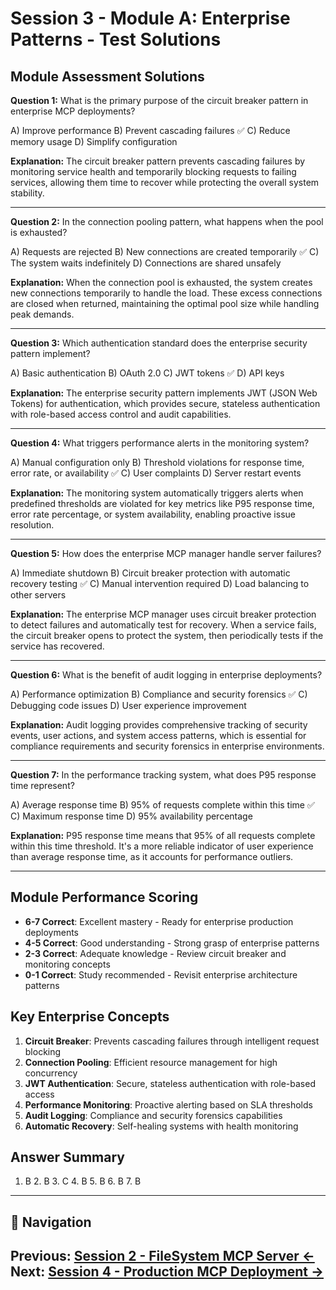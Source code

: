 # Session 3 - Module A: Enterprise Patterns - Test Solutions

## Module Assessment Solutions

**Question 1:** What is the primary purpose of the circuit breaker pattern in enterprise MCP deployments?

A) Improve performance
B) Prevent cascading failures ✅
C) Reduce memory usage
D) Simplify configuration

**Explanation:** The circuit breaker pattern prevents cascading failures by monitoring service health and temporarily blocking requests to failing services, allowing them time to recover while protecting the overall system stability.

---

**Question 2:** In the connection pooling pattern, what happens when the pool is exhausted?

A) Requests are rejected
B) New connections are created temporarily ✅
C) The system waits indefinitely
D) Connections are shared unsafely

**Explanation:** When the connection pool is exhausted, the system creates new connections temporarily to handle the load. These excess connections are closed when returned, maintaining the optimal pool size while handling peak demands.

---

**Question 3:** Which authentication standard does the enterprise security pattern implement?

A) Basic authentication
B) OAuth 2.0
C) JWT tokens ✅
D) API keys

**Explanation:** The enterprise security pattern implements JWT (JSON Web Tokens) for authentication, which provides secure, stateless authentication with role-based access control and audit capabilities.

---

**Question 4:** What triggers performance alerts in the monitoring system?

A) Manual configuration only
B) Threshold violations for response time, error rate, or availability ✅
C) User complaints
D) Server restart events

**Explanation:** The monitoring system automatically triggers alerts when predefined thresholds are violated for key metrics like P95 response time, error rate percentage, or system availability, enabling proactive issue resolution.

---

**Question 5:** How does the enterprise MCP manager handle server failures?

A) Immediate shutdown
B) Circuit breaker protection with automatic recovery testing ✅
C) Manual intervention required
D) Load balancing to other servers

**Explanation:** The enterprise MCP manager uses circuit breaker protection to detect failures and automatically test for recovery. When a service fails, the circuit breaker opens to protect the system, then periodically tests if the service has recovered.

---

**Question 6:** What is the benefit of audit logging in enterprise deployments?

A) Performance optimization
B) Compliance and security forensics ✅
C) Debugging code issues
D) User experience improvement

**Explanation:** Audit logging provides comprehensive tracking of security events, user actions, and system access patterns, which is essential for compliance requirements and security forensics in enterprise environments.

---

**Question 7:** In the performance tracking system, what does P95 response time represent?

A) Average response time
B) 95% of requests complete within this time ✅
C) Maximum response time
D) 95% availability percentage

**Explanation:** P95 response time means that 95% of all requests complete within this time threshold. It's a more reliable indicator of user experience than average response time, as it accounts for performance outliers.

---

## Module Performance Scoring

- **6-7 Correct**: Excellent mastery - Ready for enterprise production deployments
- **4-5 Correct**: Good understanding - Strong grasp of enterprise patterns
- **2-3 Correct**: Adequate knowledge - Review circuit breaker and monitoring concepts
- **0-1 Correct**: Study recommended - Revisit enterprise architecture patterns

## Key Enterprise Concepts

1. **Circuit Breaker**: Prevents cascading failures through intelligent request blocking
2. **Connection Pooling**: Efficient resource management for high concurrency
3. **JWT Authentication**: Secure, stateless authentication with role-based access
4. **Performance Monitoring**: Proactive alerting based on SLA thresholds
5. **Audit Logging**: Compliance and security forensics capabilities
6. **Automatic Recovery**: Self-healing systems with health monitoring

## Answer Summary
1. B  2. B  3. C  4. B  5. B  6. B  7. B
---

## 🧭 Navigation

**Previous:** [Session 2 - FileSystem MCP Server ←](Session2_FileSystem_MCP_Server.md)
**Next:** [Session 4 - Production MCP Deployment →](Session4_Production_MCP_Deployment.md)
---
